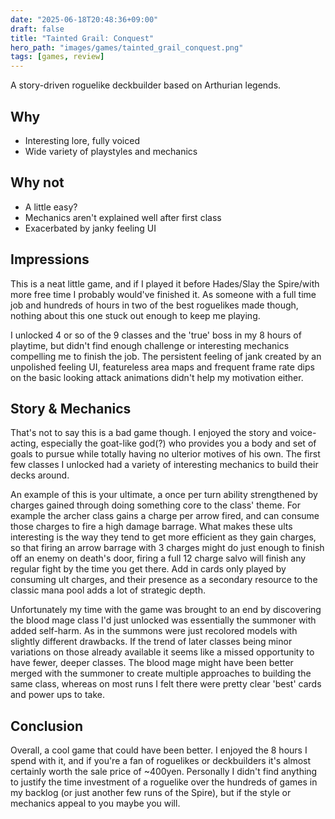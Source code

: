 ```yaml
---
date: "2025-06-18T20:48:36+09:00"
draft: false
title: "Tainted Grail: Conquest"
hero_path: "images/games/tainted_grail_conquest.png"
tags: [games, review]
---
```


A story-driven roguelike deckbuilder based on Arthurian legends.

## Why

- Interesting lore, fully voiced
- Wide variety of playstyles and mechanics

## Why not

- A little easy?
- Mechanics aren't explained well after first class
- Exacerbated by janky feeling UI

## Impressions

This is a neat little game, and if I played it before Hades/Slay the Spire/with more free time I probably would've finished it. As someone with a full time job and hundreds of hours in two of the best roguelikes made though, nothing about this one stuck out enough to keep me playing.

I unlocked 4 or so of the 9 classes and the 'true' boss in my 8 hours of playtime, but didn't find enough challenge or interesting mechanics compelling me to finish the job. The persistent feeling of jank created by an unpolished feeling UI, featureless area maps and frequent frame rate dips on the basic looking attack animations didn't help my motivation either.

## Story & Mechanics

That's not to say this is a bad game though. I enjoyed the story and voice-acting, especially the goat-like god(?) who provides you a body and set of goals to pursue while totally having no ulterior motives of his own. The first few classes I unlocked had a variety of interesting mechanics to build their decks around.

An example of this is your ultimate, a once per turn ability strengthened by charges gained through doing something core to the class' theme. For example the archer class gains a charge per arrow fired, and can consume those charges to fire a high damage barrage. What makes these ults interesting is the way they tend to get more efficient as they gain charges, so that firing an arrow barrage with 3 charges might do just enough to finish off an enemy on death's door, firing a full 12 charge salvo will finish any regular fight by the time you get there. Add in cards only played by consuming ult charges, and their presence as a secondary resource to the classic mana pool adds a lot of strategic depth.

Unfortunately my time with the game was brought to an end by discovering the blood mage class I'd just unlocked was essentially the summoner with added self-harm. As in the summons were just recolored models with slightly different drawbacks. If the trend of later classes being minor variations on those already available it seems like a missed opportunity to have fewer, deeper classes. The blood mage might have been better merged with the summoner to create multiple approaches to building the same class, whereas on most runs I felt there were pretty clear 'best' cards and power ups to take.

## Conclusion

Overall, a cool game that could have been better. I enjoyed the 8 hours I spend with it, and if you're a fan of roguelikes or deckbuilders it's almost certainly worth the sale price of ~400yen. Personally I didn't find anything to justify the time investment of a roguelike over the hundreds of games in my backlog (or just another few runs of the Spire), but if the style or mechanics appeal to you maybe you will.
